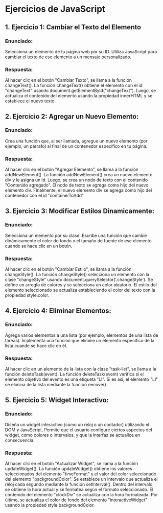 # Ejercicios de JavaScript

## 1. Ejercicio 1: Cambiar el Texto del Elemento

### Enunciado:
Selecciona un elemento de tu página web por su ID.
Utiliza JavaScript para cambiar el texto de ese elemento a un mensaje personalizado.

### Respuesta:
Al hacer clic en el botón "Cambiar Texto", se llama a la función changeText().
La función changeText() obtiene el elemento con el id "changeText" usando document.getElementById("changeText").
Luego, se actualiza el contenido del elemento usando la propiedad innerHTML y se establece el nuevo texto.

## 2. Ejercicio 2: Agregar un Nuevo Elemento:

### Enunciado:
Crea una función que, al ser llamada, agregue un nuevo elemento (por ejemplo, un párrafo) al final de un contenedor específico en tu página.

### Respuesta:
Al hacer clic en el botón "Agregar Elemento", se llama a la función addNewElement().
La función addNewElement() crea un nuevo elemento div y le asigna un id.
Luego, se crea un nodo de texto con el contenido "Contenido agregado".
El nodo de texto se agrega como hijo del nuevo elemento div.
Finalmente, el nuevo elemento div se agrega como hijo del contenedor con el id "containerToAdd".

## 3. Ejercicio 3: Modificar Estilos Dinamicamente:

### Enunciado:
Selecciona un elemento por su clase.
Escribe una función que cambie dinámicamente el color de fondo o el tamaño de fuente de ese elemento cuando se hace clic en un botón.

### Respuesta:
Al hacer clic en el botón "Cambiar Estilo", se llama a la función changeStyle().
La función changeStyle() selecciona un elemento con la clase "changeStyle" usando document.querySelector('.changeStyle').
Se define un arreglo de colores y se selecciona un color aleatorio.
El estilo del elemento seleccionado se actualiza estableciendo el color del texto con la propiedad style.color.

## 4. Ejercicio 4: Eliminar Elementos:

### Enunciado:
Agrega varios elementos a una lista (por ejemplo, elementos de una lista de tareas).
Implementa una función que elimine un elemento específico de la lista cuando se hace clic en él.

### Respuesta:
Al hacer clic en un elemento de la lista con la clase "task-list", se llama a la función deleteTask(event).
La función deleteTask(event) verifica si el elemento objetivo del evento es una etiqueta "LI".
Si es así, el elemento "LI" se elimina de la lista mediante la función remove().

## 5. Ejercicio 5: Widget Interactivo:

### Enunciado:
Diseña un widget interactivo (como un reloj o un contador) utilizando el DOM y JavaScript.
Permite que el usuario configure ciertos aspectos del widget, como colores o intervalos, y que la interfaz se actualice en consecuencia.

### Respuesta:
Al hacer clic en el botón "Actualizar Widget", se llama a la función updateWidget().
La función updateWidget() obtiene los valores seleccionados del elemento "timeFormat" y el valor del color seleccionado del elemento "backgroundColor".
Se establece un intervalo que actualiza el reloj cada segundo mediante la función setInterval().
Dentro del intervalo, se obtiene la hora actual y se formatea según el formato seleccionado.
El contenido del elemento "clockDiv" se actualiza con la hora formateada.
Por último, se actualiza el color de fondo del elemento "interactiveWidget" usando la propiedad style.backgroundColor.